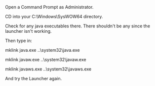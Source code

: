 Open a Command Prompt as Administrator.

CD into your C:\\Windows\\SysWOW64 directory.

Check for any java executables there. There shouldn't be any since the launcher isn't working.

Then type in:

mklink java.exe ..\\system32\\java.exe

mklink javaw.exe ..\\system32\\javaw.exe

mklink javaws.exe ..\\system32\\javaws.exe

And try the Launcher again.